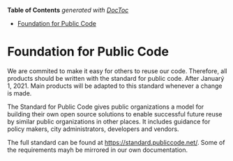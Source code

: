 <!-- START doctoc generated TOC please keep comment here to allow auto update -->
<!-- DON'T EDIT THIS SECTION, INSTEAD RE-RUN doctoc TO UPDATE -->
**Table of Contents**  *generated with [DocToc](https://github.com/thlorenz/doctoc)*

- [Foundation for Public Code](#foundation-for-public-code)

<!-- END doctoc generated TOC please keep comment here to allow auto update -->


# Foundation for Public Code

We are commited to make it easy for others to reuse our code. Therefore, all products should be written with the standard for public code. After Januarý 1, 2021. Main products will be adapted to this standard whenever a change is made. 

The Standard for Public Code gives public organizations a model for building their own open source solutions to enable successful future reuse by similar public organizations in other places. It includes guidance for policy makers, city administrators, developers and vendors.

The full standard can be found at https://standard.publiccode.net/. Some of the requirements mayh be mirrored in our own documentation. 